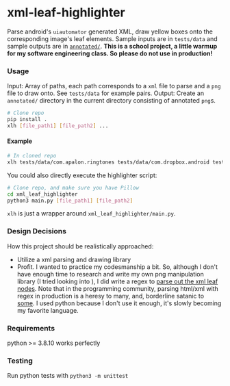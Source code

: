 # xml-leaf-highlighter
Parse android's `uiautomator` generated XML, draw yellow boxes onto the corresponding image's leaf elements. Sample inputs are in `tests/data` and sample outputs are in [`annotated/`](annotated/). **This is a school project, a little warmup for my software engineering class. So please do not use in production!**

### Usage
Input: Array of paths, each path corresponds to a `xml` file to parse and a `png` file to draw onto. See `tests/data` for example pairs.
Output: Create an `annotated/` directory in the current directory consisting of annotated `png`s.
```bash
# Clone repo
pip install .
xlh [file_path1] [file_path2] ...
```
#### Example
```bash
# In cloned repo
xlh tests/data/com.apalon.ringtones tests/data/com.dropbox.android tests/data/com.giphy.messenger-2
```

 You could also directly execute the highlighter script:
```bash
# Clone repo, and make sure you have Pillow
cd xml_leaf_highlighter
python3 main.py [file_path1] [file_path2]
```


`xlh` is just a wrapper around `xml_leaf_highlighter/main.py`.

### Design Decisions
How this project should be realistically approached: 
- Utilize a xml parsing and drawing library
- Profit.
I wanted to practice my codesmanship a bit. So, although I don't have enough time to research and write my own png manipulation library (I tried looking into ), I did write a regex to [parse out the xml leaf nodes](xml_leaf_highlighter/main.py). Note that in the programming community, parsing html/xml with regex in production is a heresy to many, and, borderline satanic to [some](https://stackoverflow.com/a/1732454). I used python because I don't use it enough, it's slowly becoming my favorite language.


### Requirements
python >= 3.8.10 works perfectly 
### Testing
Run python tests with `python3 -m unittest` 
